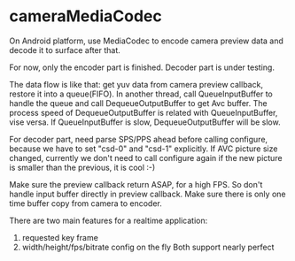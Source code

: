 cameraMediaCodec
================

On Android platform, use MediaCodec to encode camera preview data and decode it to surface after that.


For now, only the encoder part is finished. Decoder part is under testing.

The data flow is like that: get yuv data from camera preview callback, restore it into a queue(FIFO). In another thread, call QueueInputBuffer to handle the queue and call DequeueOutputBuffer to get Avc buffer. The process speed of DequeueOutputBuffer is related with QueueInputBuffer, vise versa. If QueueInputBuffer is slow, DequeueOutputBuffer will be slow.

For decoder part, need parse SPS/PPS ahead before calling configure, because we have to set "csd-0" and "csd-1" explicitly.
If AVC picture size changed, currently we don't need to call configure again if the new picture is smaller than the previous, it is cool :-)

Make sure the preview callback return ASAP, for a high FPS. So don't handle input buffer directly in preview callback.
Make sure there is only one time buffer copy from camera to encoder.

There are two main features for a realtime application:
1. requested key frame
2. width/height/fps/bitrate config on the fly
Both support nearly perfect
